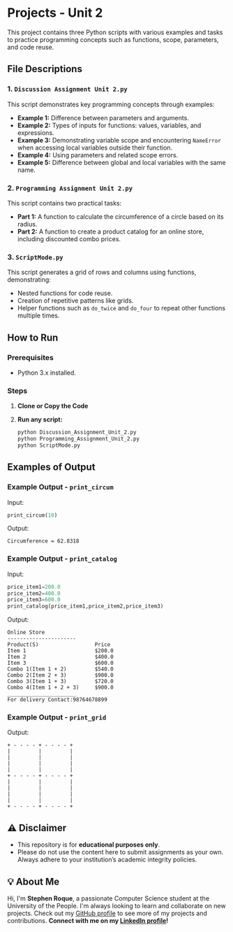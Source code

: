 # Projects - Unit 2

This project contains three Python scripts with various examples and tasks to practice programming concepts such as functions, scope, parameters, and code reuse.

## File Descriptions

### 1. `Discussion Assignment Unit 2.py`
This script demonstrates key programming concepts through examples:

- **Example 1:** Difference between parameters and arguments.  
- **Example 2:** Types of inputs for functions: values, variables, and expressions.  
- **Example 3:** Demonstrating variable scope and encountering `NameError` when accessing local variables outside their function.  
- **Example 4:** Using parameters and related scope errors.  
- **Example 5:** Difference between global and local variables with the same name.

### 2. `Programming Assignment Unit 2.py`
This script contains two practical tasks:

- **Part 1:** A function to calculate the circumference of a circle based on its radius.  
- **Part 2:** A function to create a product catalog for an online store, including discounted combo prices.

### 3. `ScriptMode.py`
This script generates a grid of rows and columns using functions, demonstrating:

- Nested functions for code reuse.  
- Creation of repetitive patterns like grids.  
- Helper functions such as `do_twice` and `do_four` to repeat other functions multiple times.

## How to Run

### Prerequisites
- Python 3.x installed.

### Steps
1. **Clone or Copy the Code**

2. **Run any script:**
   ```bash
   python Discussion_Assignment_Unit_2.py
   python Programming_Assignment_Unit_2.py
   python ScriptMode.py
   ```

## Examples of Output

### Example Output - `print_circum`
Input:
```python
print_circum(10)
```
Output:
```
Circumference = 62.8318
```

### Example Output - `print_catalog`
Input:
```python
price_item1=200.0
price_item2=400.0
price_item3=600.0
print_catalog(price_item1,price_item2,price_item3)
```
Output:
```
Online Store
----------------------
Product(S)                  Price
Item 1                      $200.0
Item 2                      $400.0
Item 3                      $600.0
Combo 1(Item 1 + 2)         $540.0
Combo 2(Item 2 + 3)         $900.0
Combo 3(Item 1 + 3)         $720.0
Combo 4(Item 1 + 2 + 3)     $900.0
______________________
For delivery Contact:98764678899
```

### Example Output - `print_grid`
Output:
```
+ - - - - + - - - - +
|         |         |
|         |         |
|         |         |
|         |         |
+ - - - - + - - - - +
|         |         |
|         |         |
|         |         |
|         |         |
+ - - - - + - - - - +
```

## ⚠️ Disclaimer

- This repository is for **educational purposes only**. 
- Please do not use the content here to submit assignments as your own. Always adhere to your institution’s academic integrity policies. 

## 💡 About Me

Hi, I'm **Stephen Roque**, a passionate Computer Science student at the University of the People. I'm always looking to learn and collaborate on new projects. Check out my [GitHub profile](https://github.com/stephenroque) to see more of my projects and contributions. **Connect with me on my [LinkedIn profile](https://www.linkedin.com/in/stephenroque/)!**